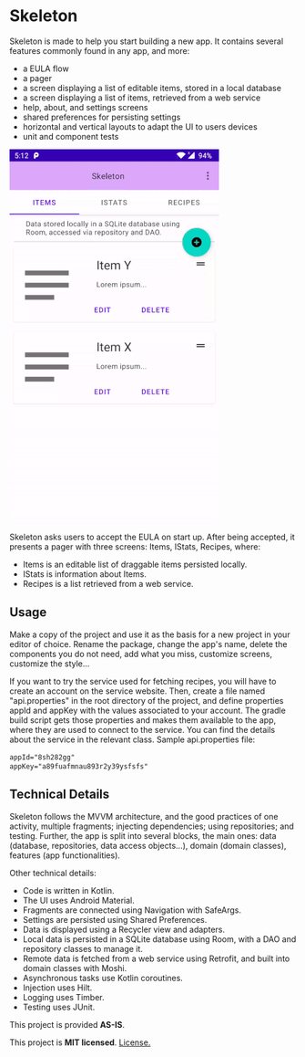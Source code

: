 # Skeleton
Skeleton is made to help you start building a new app. It contains several features commonly found
in any app, and more:
- a EULA flow
- a pager
- a screen displaying a list of editable items, stored in a local database
- a screen displaying a list of items, retrieved from a web service  
- help, about, and settings screens
- shared preferences for persisting settings
- horizontal and vertical layouts to adapt the UI to users devices
- unit and component tests


<img src="/media/flow.gif" alt="Skeleton user flow" width="368px" />

 
Skeleton asks users to accept the EULA on start up.  After being accepted, it presents a pager with
three screens: Items, IStats, Recipes, where:
- Items is an editable list of draggable items persisted locally.
- IStats is information about Items.
- Recipes is a list retrieved from a web service.

## Usage
Make a copy of the project and use it as the basis for a new project in your editor of choice.
Rename the package, change the app's name, delete the components you do not need, add what you
miss, customize screens, customize the style...

If you want to try the service used for fetching recipes, you will have to create an account
on the service website. Then, create a file named "api.properties" in the root directory of the
project, and define properties appId and appKey with the values associated to your account. The
gradle build script gets those properties and makes them available to the app, where they are
used to connect to the service. You can find the details about the service in the relevant class.
Sample api.properties file:
```
appId="8sh282gg"
appKey="a89fuafmnau893r2y39ysfsfs"
```

## Technical Details
Skeleton follows the MVVM architecture, and the good practices of one activity, multiple fragments;
injecting dependencies; using repositories; and testing.
Further, the app is split into several blocks, the main ones: data (database, repositories,
data access objects...), domain (domain classes), features (app functionalities).

Other technical details:
- Code is written in Kotlin.
- The UI uses Android Material.
- Fragments are connected using Navigation with SafeArgs.
- Settings are persisted using Shared Preferences.
- Data is displayed using a Recycler view and adapters.
- Local data is persisted in a SQLite database using Room, with a DAO and repository classes to manage it.
- Remote data is fetched from a web service using Retrofit, and built into domain classes with Moshi.  
- Asynchronous tasks use Kotlin coroutines.
- Injection uses Hilt.
- Logging uses Timber.
- Testing uses JUnit.


This project is provided **AS-IS**.

This project is **MIT licensed**. [License.](license)